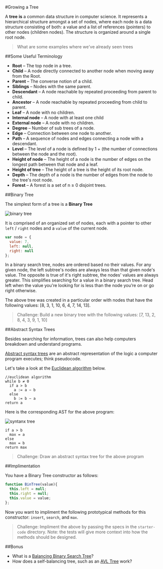 #Growing a Tree

A **tree** **is** a common data structure in computer science. It represents a hierarchical structure amongst a set of nodes, where each node is a data structure consisting of both: a value and a list of references (pointers) to other nodes (children nodes). The structure is organized around a single root node.

>What are some examples where we've already seen trees

<!-- html page, file structure, objects -->

##Some Useful Terminology

* **Root** – The top node in a tree.
* **Child** – A node directly connected to another node when moving away from the Root.
* **Parent** – The converse notion of a child.
* **Siblings** – Nodes with the same parent.
* **Descendant** – A node reachable by repeated proceeding from parent to child.
* **Ancestor** – A node reachable by repeated proceeding from child to parent.
* **Leaf** – A node with no children.
* **Internal node** – A node with at least one child
* **External node** – A node with no children.
* **Degree** – Number of sub trees of a node.
* **Edge** – Connection between one node to another.
* **Path** – A sequence of nodes and edges connecting a node with a descendant.
* **Level** – The level of a node is defined by 1 + (the number of connections between the node and the root).
* **Height of node** – The height of a node is the number of edges on the longest path between that node and a leaf.
* **Height of tree** – The height of a tree is the height of its root node.
* **Depth** – The depth of a node is the number of edges from the node to the tree's root node.
* **Forest** – A forest is a set of n ≥ 0 disjoint trees.

##Binary Tree

The simplest form of a tree is a **Binary Tree**

![binary tree](https://upload.wikimedia.org/wikipedia/commons/d/da/Binary_search_tree.svg)

It is comprised of an organized set of nodes, each with a pointer to other `left` / `right` nodes and a `value` of the current node.

```js
var node = {
  value: 7,
  left: null,
  right: null
};
```

In a binary search tree, nodes are ordered based no their values. For any given node, the left subtree's nodes are always less than that given node's value. The opposite is true of it's right subtree, the nodes' values are always greater. This simplifies searching for a value in a binary search tree. Head left when the value you're looking for is less than the node you’re on or go right otherwise.

The above tree was created in a particular order with nodes that have the following values: [8, 3, 1, 10, 6, 4, 7, 14, 13].

>Challenge: Build a new binary tree with the following values: [7, 13, 2, 8, 4, 3, 9, 1, 10]

##Abstract Syntax Trees

Besides searching for information, trees can also help computers breakdown and understand programs.

[Abstract syntax trees](https://en.wikipedia.org/wiki/Abstract_syntax_tree) are an abstract representation of the logic a computer program executes; think pseudocode.

Let's take a look at the [Euclidean algorithm](https://en.wikipedia.org/wiki/Euclidean_algorithm) below.

```
//euclidean algorithm
while b ≠ 0
  if a > b
    a := a − b
  else
    b := b − a
return a
```

Here is the corresponding AST for the above program:

![syntanx tree](https://upload.wikimedia.org/wikipedia/commons/c/c7/Abstract_syntax_tree_for_Euclidean_algorithm.svg)

```
if a > b
  max = a
else
  max = b
return max
```
>Challenge: Draw an abstract syntax tree for the above program

##Implimentation

You have a Binary Tree constructor as follows:

```js
function BinTree(value){
  this.left = null;
  this.right = null;
  this.value = value;
};
```

Now you want to impliment the following prototypical methods for this constructor: `insert`, `search`, and `max`. 

>Challenge: Impliment the above by passing the specs in the `starter-code` directory. Note: the tests will give more context into how the methods should be designed.

##Bonus
* What is a [Balancing Binary Search Tree](https://en.wikipedia.org/wiki/Self-balancing_binary_search_tree)?
* How does a self-balancing tree, such as an [AVL Tree](https://www.youtube.com/watch?v=rwzuze_tTwQ) work?
